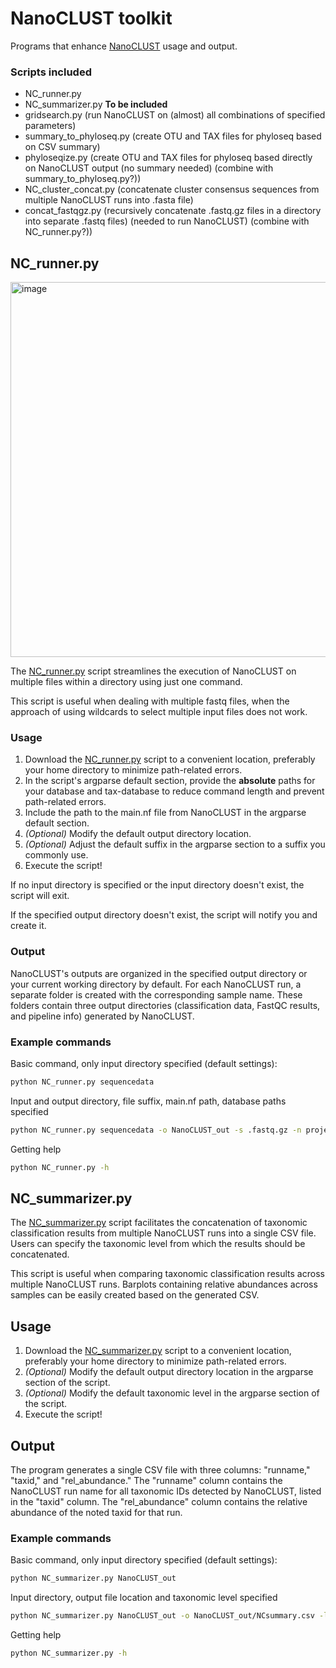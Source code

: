 # NanoCLUST toolkit
Programs that enhance [NanoCLUST](https://github.com/genomicsITER/NanoCLUST) usage and output.

### Scripts included
- NC_runner.py
- NC_summarizer.py
**To be included**
- gridsearch.py (run NanoCLUST on (almost) all combinations of specified parameters)
- summary_to_phyloseq.py (create OTU and TAX files for phyloseq based on CSV summary)
- phyloseqize.py (create OTU and TAX files for phyloseq based directly on NanoCLUST output (no summary needed) (combine with summary_to_phyloseq.py?))
- NC_cluster_concat.py (concatenate cluster consensus sequences from multiple NanoCLUST runs into .fasta file)
- concat_fastqgz.py (recursively concatenate .fastq.gz files in a directory into separate .fastq files) (needed to run NanoCLUST) (combine with NC_runner.py?))

## NC_runner.py
<img width="600" alt="image" src="https://github.com/BirgitRijvers/NanoCLUST_runner/assets/126883391/acb76a00-2832-4ebd-98f6-c0f55e605051">

The [NC_runner.py](https://github.com/BirgitRijvers/NanoCLUST_toolkit/blob/main/NC_runner.py) script streamlines the execution of NanoCLUST on multiple files within a directory using just one command. 

This script is useful when dealing with multiple fastq files, when the approach of using wildcards to select multiple input files does not work. 

### Usage
1. Download the [NC_runner.py](https://github.com/BirgitRijvers/NanoCLUST_runner/blob/main/NC_runner.py) script to a convenient location, preferably your home directory to minimize path-related errors.
2. In the script's argparse default section, provide the **absolute** paths for your database and tax-database to reduce command length and prevent path-related errors.
3. Include the path to the main.nf file from NanoCLUST in the argparse default section.
4. *(Optional)* Modify the default output directory location.
5. *(Optional)* Adjust the default suffix in the argparse section to a suffix you commonly use.
6. Execute the script!

If no input directory is specified or the input directory doesn't exist, the script will exit.

If the specified output directory doesn't exist, the script will notify you and create it.

### Output
NanoCLUST's outputs are organized in the specified output directory or your current working directory by default. For each NanoCLUST run, a separate folder is created with the corresponding sample name. These folders contain three output directories (classification data, FastQC results, and pipeline info) generated by NanoCLUST.

### Example commands
Basic command, only input directory specified (default settings):
```bash
python NC_runner.py sequencedata 
```
Input and output directory, file suffix, main.nf path, database paths specified
```bash
python NC_runner.py sequencedata -o NanoCLUST_out -s .fastq.gz -n project1/programs/NanoCLUST/main.nf -d project1/db/16S_ribosomal_RNA -t project1/db/taxdb
```
Getting help
```bash
python NC_runner.py -h
```
## NC_summarizer.py
The [NC_summarizer.py](https://github.com/BirgitRijvers/NanoCLUST_toolkit/blob/main/NC_summarizer.py) script facilitates the concatenation of taxonomic classification results from multiple NanoCLUST runs into a single CSV file. Users can specify the taxonomic level from which the results should be concatenated.

This script is useful when comparing taxonomic classification results across multiple NanoCLUST runs. Barplots containing relative abundances across samples can be easily created based on the generated CSV.

## Usage
1. Download the [NC_summarizer.py](https://github.com/BirgitRijvers/NanoCLUST_runner/blob/main/NC_summarizer.py) script to a convenient location, preferably your home directory to minimize path-related errors.
2. *(Optional)* Modify the default output directory location in the argparse section of the script.
3. *(Optional)* Modify the default taxonomic level in the argparse section of the script.
4. Execute the script!

## Output
The program generates a single CSV file with three columns: "runname," "taxid," and "rel_abundance." The "runname" column contains the NanoCLUST run name for all taxonomic IDs detected by NanoCLUST, listed in the "taxid" column. The "rel_abundance" column contains the relative abundance of the noted taxid for that run.

### Example commands
Basic command, only input directory specified (default settings):
```bash
python NC_summarizer.py NanoCLUST_out
```
Input directory, output file location and taxonomic level specified
```bash
python NC_summarizer.py NanoCLUST_out -o NanoCLUST_out/NCsummary.csv -l species
```
Getting help
```bash
python NC_summarizer.py -h
```


